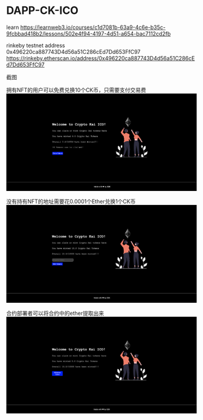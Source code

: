 # DAPP-CK-ICO
learn https://learnweb3.io/courses/c1d7081b-63a9-4c6e-b35c-9fcbbad418b2/lessons/502e4f94-4197-4d51-a654-bac7112cd2fb

rinkeby testnet address 0x496220ca887743D4d56a51C286cEd7Dd653FfC97
https://rinkeby.etherscan.io/address/0x496220ca887743D4d56a51C286cEd7Dd653FfC97

截图

拥有NFT的用户可以免费兑换10个CK币，只需要支付交易费
![image](https://github.com/gstarkg/DAPP-CK-ICO/blob/main/image/1.png)

没有持有NFT的地址需要花0.0001个Ether兑换1个CK币
![image](https://github.com/gstarkg/DAPP-CK-ICO/blob/main/image/2.png)

合约部署者可以将合约中的ether提取出来
![image](https://github.com/gstarkg/DAPP-CK-ICO/blob/main/image/3.png)
